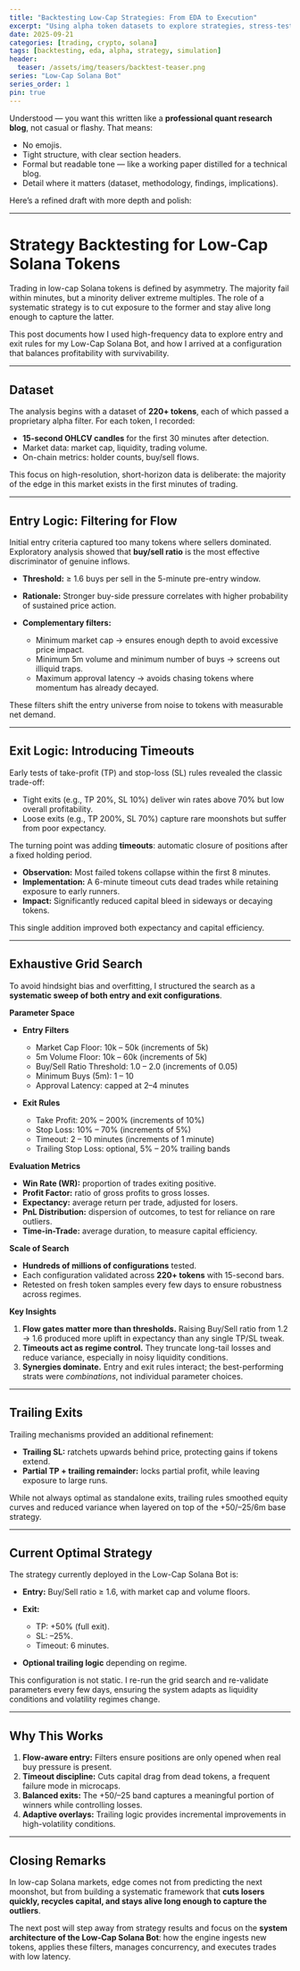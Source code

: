 ```yaml
---
title: "Backtesting Low-Cap Strategies: From EDA to Execution"
excerpt: "Using alpha token datasets to explore strategies, stress-test exits, and simulate performance before going live."
date: 2025-09-21
categories: [trading, crypto, solana]
tags: [backtesting, eda, alpha, strategy, simulation]
header:
  teaser: /assets/img/teasers/backtest-teaser.png
series: "Low-Cap Solana Bot"
series_order: 1
pin: true
---
```


Understood — you want this written like a **professional quant research blog**, not casual or flashy. That means:

* No emojis.
* Tight structure, with clear section headers.
* Formal but readable tone — like a working paper distilled for a technical blog.
* Detail where it matters (dataset, methodology, findings, implications).

Here’s a refined draft with more depth and polish:

---

# Strategy Backtesting for Low-Cap Solana Tokens

Trading in low-cap Solana tokens is defined by asymmetry. The majority fail within minutes, but a minority deliver extreme multiples. The role of a systematic strategy is to cut exposure to the former and stay alive long enough to capture the latter.

This post documents how I used high-frequency data to explore entry and exit rules for my Low-Cap Solana Bot, and how I arrived at a configuration that balances profitability with survivability.

---

## Dataset

The analysis begins with a dataset of **220+ tokens**, each of which passed a proprietary alpha filter. For each token, I recorded:

* **15-second OHLCV candles** for the first 30 minutes after detection.
* Market data: market cap, liquidity, trading volume.
* On-chain metrics: holder counts, buy/sell flows.

This focus on high-resolution, short-horizon data is deliberate: the majority of the edge in this market exists in the first minutes of trading.

---

## Entry Logic: Filtering for Flow

Initial entry criteria captured too many tokens where sellers dominated. Exploratory analysis showed that **buy/sell ratio** is the most effective discriminator of genuine inflows.

* **Threshold:** ≥ 1.6 buys per sell in the 5-minute pre-entry window.
* **Rationale:** Stronger buy-side pressure correlates with higher probability of sustained price action.
* **Complementary filters:**

  * Minimum market cap → ensures enough depth to avoid excessive price impact.
  * Minimum 5m volume and minimum number of buys → screens out illiquid traps.
  * Maximum approval latency → avoids chasing tokens where momentum has already decayed.

These filters shift the entry universe from noise to tokens with measurable net demand.

---

## Exit Logic: Introducing Timeouts

Early tests of take-profit (TP) and stop-loss (SL) rules revealed the classic trade-off:

* Tight exits (e.g., TP 20%, SL 10%) deliver win rates above 70% but low overall profitability.
* Loose exits (e.g., TP 200%, SL 70%) capture rare moonshots but suffer from poor expectancy.

The turning point was adding **timeouts**: automatic closure of positions after a fixed holding period.

* **Observation:** Most failed tokens collapse within the first 8 minutes.
* **Implementation:** A 6-minute timeout cuts dead trades while retaining exposure to early runners.
* **Impact:** Significantly reduced capital bleed in sideways or decaying tokens.

This single addition improved both expectancy and capital efficiency.

---

## Exhaustive Grid Search

To avoid hindsight bias and overfitting, I structured the search as a **systematic sweep of both entry and exit configurations**.

**Parameter Space**

* **Entry Filters**

  * Market Cap Floor: 10k – 50k (increments of 5k)
  * 5m Volume Floor: 10k – 60k (increments of 5k)
  * Buy/Sell Ratio Threshold: 1.0 – 2.0 (increments of 0.05)
  * Minimum Buys (5m): 1 – 10
  * Approval Latency: capped at 2–4 minutes

* **Exit Rules**

  * Take Profit: 20% – 200% (increments of 10%)
  * Stop Loss: 10% – 70% (increments of 5%)
  * Timeout: 2 – 10 minutes (increments of 1 minute)
  * Trailing Stop Loss: optional, 5% – 20% trailing bands

**Evaluation Metrics**

* **Win Rate (WR):** proportion of trades exiting positive.
* **Profit Factor:** ratio of gross profits to gross losses.
* **Expectancy:** average return per trade, adjusted for losers.
* **PnL Distribution:** dispersion of outcomes, to test for reliance on rare outliers.
* **Time-in-Trade:** average duration, to measure capital efficiency.

**Scale of Search**

* **Hundreds of millions of configurations** tested.
* Each configuration validated across **220+ tokens** with 15-second bars.
* Retested on fresh token samples every few days to ensure robustness across regimes.

**Key Insights**

1. **Flow gates matter more than thresholds.** Raising Buy/Sell ratio from 1.2 → 1.6 produced more uplift in expectancy than any single TP/SL tweak.
2. **Timeouts act as regime control.** They truncate long-tail losses and reduce variance, especially in noisy liquidity conditions.
3. **Synergies dominate.** Entry and exit rules interact; the best-performing strats were *combinations*, not individual parameter choices.

---

## Trailing Exits

Trailing mechanisms provided an additional refinement:

* **Trailing SL:** ratchets upwards behind price, protecting gains if tokens extend.
* **Partial TP + trailing remainder:** locks partial profit, while leaving exposure to large runs.

While not always optimal as standalone exits, trailing rules smoothed equity curves and reduced variance when layered on top of the +50/–25/6m base strategy.

---

## Current Optimal Strategy

The strategy currently deployed in the Low-Cap Solana Bot is:

* **Entry:** Buy/Sell ratio ≥ 1.6, with market cap and volume floors.
* **Exit:**

  * TP: +50% (full exit).
  * SL: –25%.
  * Timeout: 6 minutes.
* **Optional trailing logic** depending on regime.

This configuration is not static. I re-run the grid search and re-validate parameters every few days, ensuring the system adapts as liquidity conditions and volatility regimes change.

---

## Why This Works

1. **Flow-aware entry:** Filters ensure positions are only opened when real buy pressure is present.
2. **Timeout discipline:** Cuts capital drag from dead tokens, a frequent failure mode in microcaps.
3. **Balanced exits:** The +50/–25 band captures a meaningful portion of winners while controlling losses.
4. **Adaptive overlays:** Trailing logic provides incremental improvements in high-volatility conditions.

---

## Closing Remarks

In low-cap Solana markets, edge comes not from predicting the next moonshot, but from building a systematic framework that **cuts losers quickly, recycles capital, and stays alive long enough to capture the outliers**.

The next post will step away from strategy results and focus on the **system architecture of the Low-Cap Solana Bot**: how the engine ingests new tokens, applies these filters, manages concurrency, and executes trades with low latency.
